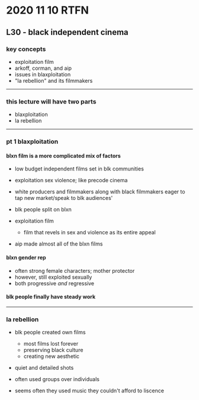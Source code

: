 # 2020 11 10 RTFN

## L30 - black independent cinema 

### key concepts
- exploitation film
- arkoff, corman, and aip
- issues in blaxploitation
- "la rebellion" and its filmmakers

---

### **this lecture will have two parts**
 - blaxploitation
 - la rebellion

---

### pt 1 blaxploitation

#### blxn film is a more complicated mix of factors
- low budget independent films set in blk communities
- exploitation sex violence; like precode cinema
- white producers and filmmakers along with black filmmakers eager to tap new market/speak to blk audiences'
- blk people split on blxn

- exploitation film
  - film that revels in sex and violence as its entire appeal

- aip made almost all of the blxn films

#### blxn gender rep
- often strong female characters; mother protector
- however, still exploited sexually
- both progressive *and* regressive

#### blk people finally have steady work

---

### la rebellion

- blk people created own films
  - most films lost forever
  - preserving black culture
  - creating new aesthetic

- quiet and detailed shots
- often used groups over individuals
- seems often they used music they couldn't afford to liscence



<!--
key
la = L.A.
blxn = Blaxploitation
blk = Black
-->

